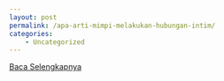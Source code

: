 ```yaml
---
layout: post
permalink: /apa-arti-mimpi-melakukan-hubungan-intim/
categories:
    - Uncategorized
---
```


[Baca Selengkapnya](/05)